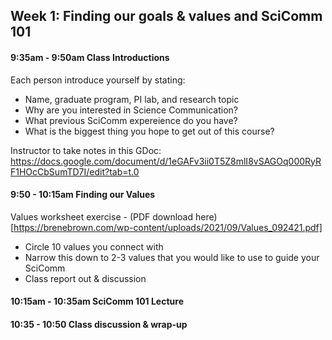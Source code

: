 ## Week 1: Finding our goals & values and SciComm 101

#### 9:35am - 9:50am Class Introductions

Each person introduce yourself by stating:
* Name, graduate program, PI lab, and research topic
* Why are you interested in Science Communication?
* What previous SciComm expereience do you have?
* What is the biggest thing you hope to get out of this course? 

Instructor to take notes in this GDoc: https://docs.google.com/document/d/1eGAFv3ii0T5Z8mlI8vSAGOq000RyRF1HOcCbSumTD7I/edit?tab=t.0

#### 9:50 - 10:15am Finding our Values

Values worksheet exercise - (PDF download here)[https://brenebrown.com/wp-content/uploads/2021/09/Values_092421.pdf]
* Circle 10 values you connect with 
* Narrow this down to 2-3 values that you would like to use to guide your SciComm
* Class report out & discussion

#### 10:15am - 10:35am SciComm 101 Lecture



#### 10:35 - 10:50 Class discussion & wrap-up

